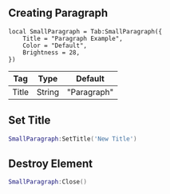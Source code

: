 ## Creating Paragraph
```luau
local SmallParagraph = Tab:SmallParagraph({
    Title = "Paragraph Example",
    Color = "Default",
    Brightness = 28,
})
```

| Tag         | Type        | Default    |
| ----------- | ----------- |------------|
| Title       | String      | "Paragraph"|
## Set Title
```lua
SmallParagraph:SetTitle('New Title')
```
## Destroy Element
```lua
SmallParagraph:Close()
```
